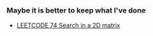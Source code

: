 ### Maybe it is better to keep what I've done

* [LEETCODE 74 Search in a 2D matrix](https://github.com/Mynany/articles/issues/9#issue-490020534)
